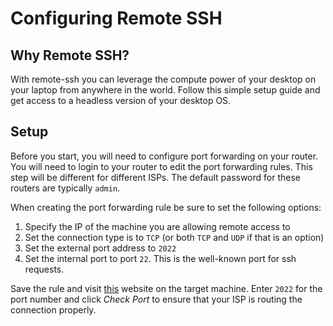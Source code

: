 # Configuring Remote SSH

## Why Remote SSH?
With remote-ssh you can leverage the compute power of your desktop on your laptop from anywhere in the world. Follow this simple setup guide and get access to a headless version of your desktop OS.

## Setup
Before you start, you will need to configure port forwarding on your router. You will need to login to your router to edit the port forwarding rules. This step will be different for different ISPs. The default password for these routers are typically `admin`.

When creating the port forwarding rule be sure to set the following options:
1. Specify the IP of the machine you are allowing remote access to
2. Set the connection type is to `TCP` (or both `TCP` and `UDP` if that is an option)
3. Set the external port address to `2022`
4. Set the internal port to port `22`. This is the well-known port for ssh requests.

Save the rule and visit [this](https://canyouseeme.org) website on the target machine. Enter `2022` for the port number and click *Check Port* to ensure that your ISP is routing the connection properly.
